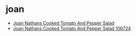 # joan

 * [Joan Nathans Cooked Tomato And Pepper Salad](../../index/j/joan-nathans-cooked-tomato-and-pepper-salad-106724.json)
 * [Joan Nathans Cooked Tomato And Pepper Salad 106724](../../index/j/joan-nathans-cooked-tomato-and-pepper-salad-106724.json)
